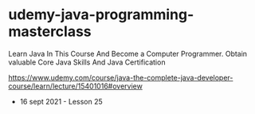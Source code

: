 # udemy-java-programming-masterclass
Learn Java In This Course And Become a Computer Programmer. Obtain valuable Core Java Skills And Java Certification


https://www.udemy.com/course/java-the-complete-java-developer-course/learn/lecture/15401016#overview

- 16 sept 2021 - Lesson 25
